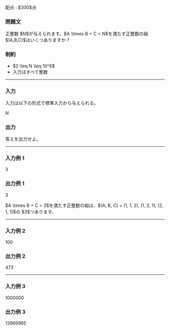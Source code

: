 
<div>

<span>

<span>

<p>
配点 : $300$点
</p>

<div>

<section>

### **問題文**

<p>
正整数 $N$が与えられます。$A \times B + C = N$を満たす正整数の組 $(A,B,C)$はいくつありますか？
</p>

</section>

</div>

<div>

<section>

### **制約**

<ul>

<li>
$2 \leq N \leq 10^6$
</li>

<li>
入力はすべて整数
</li>

</ul>

</section>

</div>

---

<div>

<div>

<section>

### **入力**

<p>
入力は以下の形式で標準入力から与えられる。
</p>

<div>

$N$
</div>

</section>

</div>

<div>

<section>

### **出力**

<p>
答えを出力せよ。
</p>

</section>

</div>

</div>

---

<div>

<section>

### **入力例 1**

<div>

3

</div>

</section>

</div>

<div>

<section>

### **出力例 1**

<div>

3

</div>

<p>
$A \times B + C = 3$を満たす正整数の組は、$(A, B, C) = (1, 1, 2), (1, 2, 1), (2, 1, 1)$の $3$つあります。
</p>

</section>

</div>

---

<div>

<section>

### **入力例 2**

<div>

100

</div>

</section>

</div>

<div>

<section>

### **出力例 2**

<div>

473

</div>

</section>

</div>

---

<div>

<section>

### **入力例 3**

<div>

1000000

</div>

</section>

</div>

<div>

<section>

### **出力例 3**

<div>

13969985

</div>

</section>

</div>

</span>

</span>

</div>
